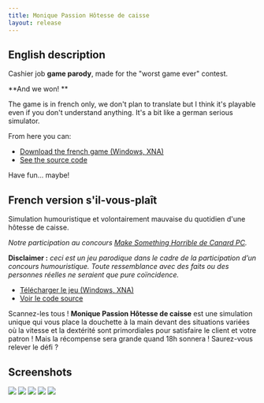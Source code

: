 ```yaml
---
title: Monique Passion Hôtesse de caisse
layout: release
---
```


## English description

Cashier job **game parody**, made for the "worst game ever" contest.

**And we won! **

The game is in french only, we don't plan to translate but I think it's playable even if you don't understand anything. It's a bit like a german serious simulator.

From here you can:

- [Download the french game (Windows, XNA)](https://www.dropbox.com/s/3ptmgncdf6jfed9/MoniquePHDC_1.0.0.0.zip)
- [See the source code](https://github.com/Valryon/super-caissiere)

Have fun… maybe!


## French version s'il-vous-plaît

Simulation humouristique et volontairement mauvaise du quotidien d'une hôtesse de caisse.

*Notre participation au concours [Make Something Horrible de Canard PC](http://www.canardpc.com/news-52821-grand_concours_canard_pc___make_something_horrible.html).*

**Disclaimer :** *ceci est un jeu parodique dans le cadre de la participation d’un concours humouristique. Toute ressemblance avec des faits ou des personnes réelles ne seraient que pure coïncidence.*

- [Télécharger le jeu (Windows, XNA)](https://www.dropbox.com/s/3ptmgncdf6jfed9/MoniquePHDC_1.0.0.0.ziphttps://www.dropbox.com/s/3ptmgncdf6jfed9/MoniquePHDC_1.0.0.0.zip)
- [Voir le code source](https://github.com/Valryon/super-caissiere)

Scannez-les tous ! **Monique Passion Hôtesse de caisse** est une simulation unique qui vous place la douchette à la main devant des situations variées où la vitesse et la dextérité sont primordiales pour satisfaire le client et votre patron ! Mais la récompense sera grande quand 18h sonnera ! Saurez-vous relever le défi ?


## Screenshots

<img src="http://uppix.net/2/c/8/82eb4f3bdeab26b8b37c13e5526ff.png" />
<img src="http://uppix.net/5/e/4/bf36f73ea5e0a3cadc05490e1d542.jpg" />
<img src="http://uppix.net/7/f/4/f424a3a462fbe6532dd2192859da9.png" />
<img src="http://uppix.net/f/7/8/02a20f0ac0c5d1b417eeb2bde3950.png" />
<img src="http://uppix.net/0/5/a/09e2608d157afc031c3bf81047ef4.png" />

